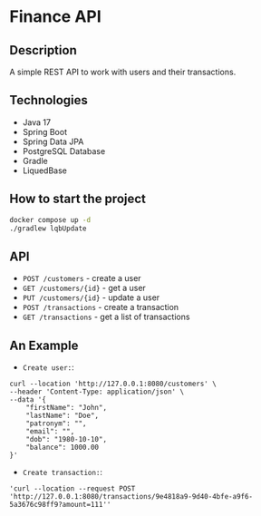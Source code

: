 # Finance API

## Description

A simple REST API to work with users and their transactions.

## Technologies

- Java 17
- Spring Boot
- Spring Data JPA
- PostgreSQL Database
- Gradle
- LiquedBase

## How to start the project

```sh
docker compose up -d
./gradlew lqbUpdate
```

## API

- `POST /customers` - create a user
- `GET /customers/{id}` - get a user
- `PUT /customers/{id}` - update a user
- `POST /transactions` - create a transaction
- `GET /transactions` - get a list of transactions

## An Example

- `Create user:`:
```
curl --location 'http://127.0.0.1:8080/customers' \
--header 'Content-Type: application/json' \
--data '{
    "firstName": "John",
    "lastName": "Doe",
    "patronym": "",
    "email": "",
    "dob": "1980-10-10",
    "balance": 1000.00
}'
```


- `Create transaction:`:
```
'curl --location --request POST 'http://127.0.0.1:8080/transactions/9e4818a9-9d40-4bfe-a9f6-5a3676c98ff9?amount=111''
```
